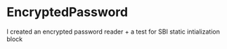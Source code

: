 # EncryptedPassword

I created an encrypted password reader + a test for SBI static intialization block
